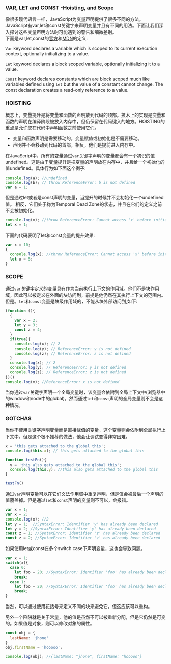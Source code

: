 ### VAR, LET and CONST -Hoisting, and Scope

像很多现代语言一样，JavaScript为变量声明提供了很多不同的方法。JavaScript有var,let和const关键字来声明变量并且有不同的用法。下面让我们深入探讨这些变量声明方法时可能遇到的警告和细微差别。  
下面是var,let,const的[官方](https://www.ecma-international.org/ecma-262/6.0/)和[MDN](https://developer.mozilla.org/en-US/docs/Web/JavaScript)的定义:  

`Var` keyword declares a variable which is scoped to its current execution context, optionally initializing to a value.  

`Let` keyword declares a block scoped variable, optionally initializing it to a value.  

`Const` keyword declares constants which are block scoped much like variables defined using `let` but the value of a constant cannot change. The const declaration creates a read-only reference to a value.

### HOISTING

概念上，变量提升是将变量和函数的声明放到代码的顶部。技术上的实现是变量和函数的声明在编译阶段被放入内存中，但仍保留在代码键入的地方。HOISTING的重点是允许您在代码中声明函数之前使用它们。  

* 变量和函数声明是需要移动的，变量赋值或初始化是不需要移动。
* 声明并不会移动到代码的首部，相反，他们是提前进入内存中。

在JavaScript中，所有的变量通过`var`关键字声明的变量都会有一个初识的值undefined。这是由于变量提升是把变量的声明放在内存中，并且给一个初始化的值undefined。具体行为如下面这个例子: 

```javascript
console.log(a); //undefined
console.log(b); // throw ReferenceError: b is not defined
var a = 1;
```

但是通过let或者是const声明的变量，当提升的时候并不会初始化一个undefined值。 相反，它们处于称为Temporal Dead Zone的状态，并且在它们的定义之前不会被初始化。

```javascript
console.log(x); //throw ReferenceError: Cannot access 'x' before initialization
let x = 1;
```

下面的代码表明了let和const变量的提升效果:

```javascript
var x = 10; 
{ 
  console.log(x); //throw ReferenceError: Cannot access 'x' before initialization
  let x = 5; 
}
```

### SCOPE

通过`var`关键字定义的变量具有作为当前执行上下文的作用域。他们不是块作用域，因此可以被定义在外面的块访问到，前提是他仍然在其执行上下文的范围内。但是。`let`和`const`变量是块级作用域的，不能从块外部访问到,如下:

```javascript
(function (){
  {
    var x = 2;
    let y = 3;
    const z = 4;
  }
  if(true){
    console.log(x); // 2
    console.log(y); // ReferenceError: y is not defined
    console.log(z); // ReferenceError: z is not defined
  }
  console.log(x); // 2
  console.log(y); // ReferenceError: y is not defined
  console.log(z); // ReferenceError: z is not defined
})()
console.log(x); //ReferenceError: x is not defined
```

当你通过`var`关键字声明一个全局变量时，该变量会依附到全局上下文中(浏览器中的window和node中的global)，然而通过`let`和`const`声明的全局变量则不会是这种情况。

### GOTCHAS

当你不使用关键字声明变量而是直接赋值的变量，这个变量则会依附到全局执行上下文中。但是这个极不推荐的做法，他会让调试变得非常困难。

```javascript
x = 'this gets attached to the global this';
console.log(this.x); // this gets attached to the global this

function testFn(){
  y = 'this also gets attached to the global this';
  console.log(this.y); //this also gets attached to the global this
}

testFn()
```

通过`var`声明变量可以在它们文法作用域中重复声明，但是值会被最后一个声明的值覆盖掉。但是通过`let`和`const`声明的变量则不可以，会报错。

```javascript
var x = 1;
var x = 2;
console.log(x); //2
let y = 1;  //SyntaxError: Identifier 'y' has already been declared
let y = 2; //SyntaxError: Identifier 'y' has already been declared
const z = 1; //SyntaxError: Identifier 'z' has already been declared
const z = 2; //SyntaxError: Identifier 'z' has already been declared
```

如果使用let或const在多个switch case下声明变量，这也会导致问题。

```javascript
var x = 1;
switch(x){
  case 0: 
    let foo = 20; //SyntaxError: Identifier 'foo' has already been declared
    break;
  case 1: 
    let foo = 20; //SyntaxError: Identifier 'foo' has already been declared
    break;
}
```

当然，可以通过使用花括号来定义不同的块来避免它，但这应该可以重构。  

另外一个陷阱就是关于常量，他的值是虽然不可以被重新分配，但是它仍然是可变的。如果值是对象，则可以修改对象的属性。

```javascript
const obj = {
  lastName: 'jhone'
}
obj.firstName = 'hooooo';

console.log(obj); //{lastName: "jhone", firstName: "hooooo"}
```